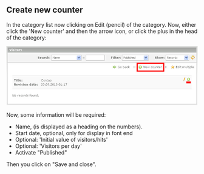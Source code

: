 ## Create new counter

In the category list now clicking on Edit (pencil) of the category.
Now, either click the 'New counter' and then the arrow icon, or click the plus in the head of the category:

![New Counter](images/visitors_en_backend_counter_new.jpg)

Now, some information will be required:

* Name, (is displayed as a heading on the numbers).
* Start date, optional, only for display in font end
* Optional: 'Initial value of visitors/hits'
* Optional: 'Visitors per day'
* Activate "Published"

Then you click on "Save and close".
